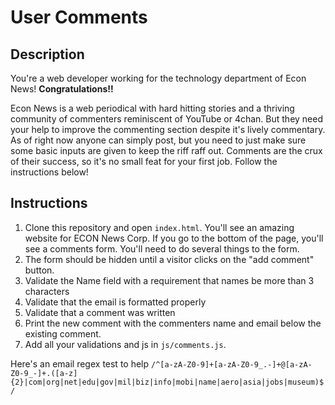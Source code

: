

# User Comments

## Description
You're a web developer working for the technology department of Econ News! **Congratulations!!** 

Econ News is a web periodical with hard hitting stories and a thriving community of commenters reminiscent of YouTube or 4chan. But they need your help to improve the commenting section despite it's lively commentary. As of right now anyone can simply post, but you need to just make sure some basic inputs are given to keep the riff raff out. Comments are the crux of their success, so it's no small feat for your first job. Follow the instructions below!

## Instructions

1. Clone this repository and open `index.html`.
You'll see an amazing website for ECON News Corp.
If you go to the bottom of the page, you'll see a comments form. You'll need to
do several things to the form.
2. The form should be hidden until a visitor clicks on the "add comment" button.
3. Validate the Name field with a requirement that names be more than 3 characters
4. Validate that the email is formatted properly
5. Validate that a comment was written
6. Print the new comment with the commenters name and email below the existing
comment.
7. Add all your validations and js in `js/comments.js`.

Here's an email regex test to help
`/^[a-zA-Z0-9]+[a-zA-Z0-9_.-]+@[a-zA-Z0-9_-]+.([a-z]{2}|com|org|net|edu|gov|mil|biz|info|mobi|name|aero|asia|jobs|museum)$/`

